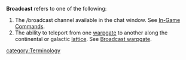 **Broadcast** refers to one of the following:

1.  The /broadcast channel available in the chat window. See [In-Game
    Commands](In-Game_Commands.md "wikilink").
2.  The ability to teleport from one [warpgate](warpgate.md "wikilink") to
    another along the continental or galactic
    [lattice](lattice.md "wikilink"). See [Broadcast
    warpgate](Broadcast_warpgate.md "wikilink").

[category:Terminology](category:Terminology.md "wikilink")
